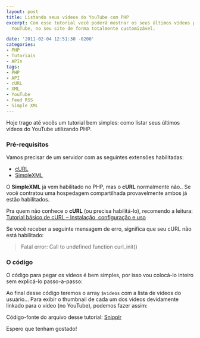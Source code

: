 ```yaml
---
layout: post
title: Listando seus vídeos do YouTube com PHP
excerpt: Com esse tutorial você poderá mostrar os seus últimos vídeos publicados no
  YouTube, no seu site de forma totalmente customizável.

date: '2011-02-04 12:51:30 -0200'
categories:
- PHP
- Tutoriais
- APIs
tags:
- PHP
- API
- cURL
- XML
- YouTube
- Feed RSS
- Simple XML
---
```

Hoje trago até vocês um tutorial bem simples: como listar seus últimos vídeos do YouTube utilizando PHP.

<h3>Pré-requisitos</h3>
Vamos precisar de um servidor com as seguintes extensões habilitadas:

* [cURL](http://php.net/manual/book.curl.php)
* [SimpleXML](http://php.net/manual/book.simplexml.php)

O <strong>SimpleXML</strong> já vem habilitado no PHP, mas o <strong>cURL</strong> normalmente não.. Se você contratou uma hospedagem compartilhada provavelmente ambos já estão habilitados.

Pra quem não conhece o <strong>cURL</strong> (ou precisa habilitá-lo), recomendo a leitura: [Tutorial básico de cURL – Instalação, configuração e uso](/tutorial-basico-de-curl-instalacao-configuracao-e-uso)

Se você receber a seguinte mensagem de erro, significa que seu cURL não está habilitado:

> Fatal error: Call to undefined function curl_init()

<h3>O código</h3>
O código para pegar os vídeos é bem simples, por isso vou colocá-lo inteiro sem explicá-lo passo-a-passo:

<div data-gist-id="9afbf4912e2fde79c3cd" data-gist-show-loading="false"></div>

Ao final desse código teremos o array <code>$videos</code> com a lista de vídeos do usuário... Para exibir o thumbnail de cada um dos vídeos devidamente linkado para o vídeo (no YouTube), podemos fazer assim:


<div data-gist-id="849591cd16a771b55047" data-gist-show-loading="false"></div>

Código-fonte do arquivo desse tutorial: [Snipplr](http://snipplr.com/view/48433/listando-seus-vdeos-do-youtube-com-php/)

Espero que tenham gostado!

